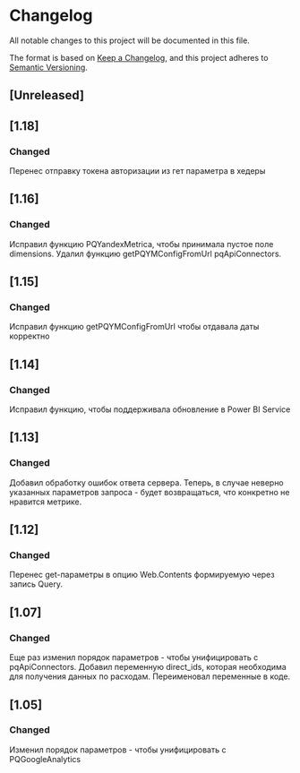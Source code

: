 # Changelog
All notable changes to this project will be documented in this file.

The format is based on [Keep a Changelog](https://keepachangelog.com/en/1.0.0/),
and this project adheres to [Semantic Versioning](https://semver.org/spec/v2.0.0.html).

## [Unreleased]


## [1.18]    
### Changed
Перенес отправку токена авторизации из гет параметра в хедеры
    
## [1.16]    
### Changed
Исправил функцию PQYandexMetrica, чтобы принимала пустое поле dimensions. Удалил функцию getPQYMConfigFromUrl pqApiConnectors.

## [1.15]    
### Changed
Исправил функцию getPQYMConfigFromUrl чтобы отдавала даты корректно

## [1.14]    
### Changed
Исправил функцию, чтобы поддерживала обновление в Power BI Service


## [1.13]    
### Changed
Добавил обработку ошибок ответа сервера. Теперь, в случае неверно указанных параметров запроса - будет возвращаться, что конкретно не нравится метрике.

## [1.12]    
### Changed
Перенес get-параметры в опцию Web.Contents формируемую через
    запись Query.

## [1.07]    
### Changed
Еще раз изменил порядок параметров - чтобы унифицировать с pqApiConnectors. Добавил переменную direct_ids, которая необходима для получения данных по расходам. Переименовал переменные в коде.

## [1.05]    
### Changed
  Изменил порядок параметров - чтобы унифицировать с PQGoogleAnalytics
